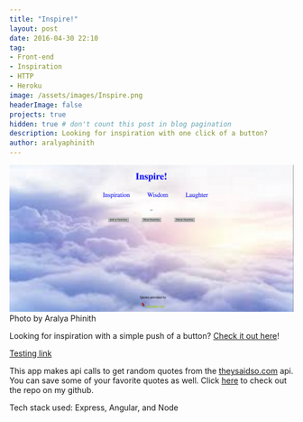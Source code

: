 ```yaml
---
title: "Inspire!"
layout: post
date: 2016-04-30 22:10
tag: 
- Front-end
- Inspiration
- HTTP
- Heroku
image: /assets/images/Inspire.png
headerImage: false
projects: true
hidden: true # don't count this post in blog pagination
description: Looking for inspiration with one click of a button?
author: aralyaphinith
---
```


<div class="bigger-image">
  <img class="image" src="../assets/images/Inspire.png" alt="Inspire">
  <figcaption class="caption">Photo by Aralya Phinith</figcaption>
</div>

Looking for inspiration with a simple push of a button? [Check it out here](https://inspire989.herokuapp.com)! 

<a href="https://inspire989.herokuapp.com" target="_blank">Testing link</a>

This app makes api calls to get random quotes from the [theysaidso.com](https://theysaidso.com/api/) api. You can save some of your favorite quotes as well. Click [here](https://github.com/Aphinith/Inspire) to check out the repo on my github.

Tech stack used: Express, Angular, and Node
